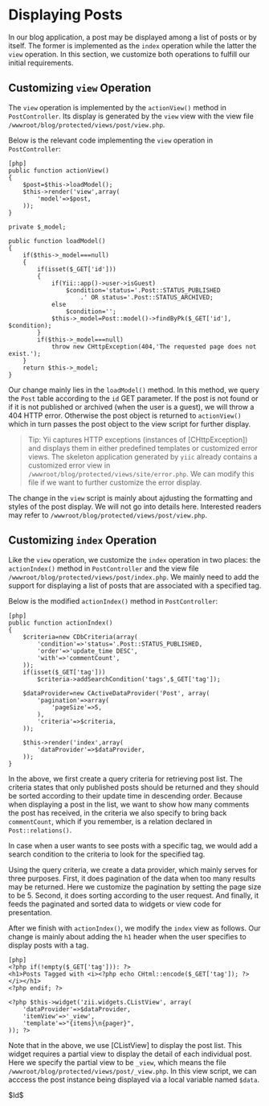 Displaying Posts
================

In our blog application, a post may be displayed among a list of posts or by itself. The former is implemented as the `index` operation while the latter the `view` operation. In this section, we customize both operations to fulfill our initial requirements.


Customizing `view` Operation
----------------------------

The `view` operation is implemented by the `actionView()` method in `PostController`. Its display is generated by the `view` view with the view file `/wwwroot/blog/protected/views/post/view.php`.

Below is the relevant code implementing the `view` operation in `PostController`:

~~~
[php]
public function actionView()
{
	$post=$this->loadModel();
	$this->render('view',array(
		'model'=>$post,
	));
}

private $_model;

public function loadModel()
{
	if($this->_model===null)
	{
		if(isset($_GET['id']))
		{
			if(Yii::app()->user->isGuest)
				$condition='status='.Post::STATUS_PUBLISHED
					.' OR status='.Post::STATUS_ARCHIVED;
			else
				$condition='';
			$this->_model=Post::model()->findByPk($_GET['id'], $condition);
		}
		if($this->_model===null)
			throw new CHttpException(404,'The requested page does not exist.');
	}
	return $this->_model;
}
~~~

Our change mainly lies in the `loadModel()` method. In this method, we query the `Post` table according to the `id` GET parameter. If the post is not found or if it is not published or archived (when the user is a guest), we will throw a 404 HTTP error. Otherwise the post object is returned to `actionView()` which in turn passes the post object to the view script for further display.

> Tip: Yii captures HTTP exceptions (instances of [CHttpException]) and displays them in either predefined templates or customized error views. The skeleton application generated by `yiic` already contains a customized error view in `/wwwroot/blog/protected/views/site/error.php`. We can modify this file if we want to further customize the error display.

The change in the `view` script is mainly about ajdusting the formatting and styles of the post display. We will not go into details here. Interested readers may refer to `/wwwroot/blog/protected/views/post/view.php`.


Customizing `index` Operation
----------------------------

Like the `view` operation, we customize the `index` operation in two places: the `actionIndex()` method in `PostController` and the view file `/wwwroot/blog/protected/views/post/index.php`. We mainly need to add the support for displaying a list of posts that are associated with a specified tag.

Below is the modified `actionIndex()` method in `PostController`:

~~~
[php]
public function actionIndex()
{
	$criteria=new CDbCriteria(array(
		'condition'=>'status='.Post::STATUS_PUBLISHED,
		'order'=>'update_time DESC',
		'with'=>'commentCount',
	));
	if(isset($_GET['tag']))
		$criteria->addSearchCondition('tags',$_GET['tag']);

	$dataProvider=new CActiveDataProvider('Post', array(
		'pagination'=>array(
			'pageSize'=>5,
		),
		'criteria'=>$criteria,
	));

	$this->render('index',array(
		'dataProvider'=>$dataProvider,
	));
}
~~~

In the above, we first create a query criteria for retrieving post list. The criteria states that only published posts should be returned and they should be sorted according to their update time in descending order. Because when displaying a post in the list, we want to show how many comments the post has received, in the criteria we also specify to bring back `commentCount`, which if you remember, is a relation declared in `Post::relations()`.

In case when a user wants to see posts with a specific tag, we would add a search condition to the criteria to look for the specified tag.

Using the query criteria, we create a data provider, which mainly serves for three purposes. First, it does pagination of the data when too many results may be returned. Here we customize the pagination by setting the page size to be 5. Second, it does sorting according to the user request. And finally, it feeds the paginated and sorted data to widgets or view code for presentation.

After we finish with `actionIndex()`, we modify the `index` view as follows. Our change is mainly about adding the `h1` header when the user specifies to display posts with a tag.

~~~
[php]
<?php if(!empty($_GET['tag'])): ?>
<h1>Posts Tagged with <i><?php echo CHtml::encode($_GET['tag']); ?></i></h1>
<?php endif; ?>

<?php $this->widget('zii.widgets.CListView', array(
	'dataProvider'=>$dataProvider,
	'itemView'=>'_view',
	'template'=>"{items}\n{pager}",
)); ?>
~~~

Note that in the above, we use [CListView] to display the post list. This widget requires a partial view to display the detail of each individual post. Here we specify the partial view to be `_view`, which means the file `/wwwroot/blog/protected/views/post/_view.php`. In this view script, we can acccess the post instance being displayed via a local variable named `$data`.

<div class="revision">$Id$</div>